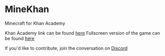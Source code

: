 # MineKhan
Minecraft for Khan Academy

Khan Academy link can be found [here](https://www.khanacademy.org/computer-programming/minecraft/5647155001376768)
Fullscreen version of the game can be found [here](https://willard21.github.io/MineKhan/Minecwaft.html)

If you'd like to contribute, join the conversation on [Discord](https://discord.gg/j3SzCQU)
